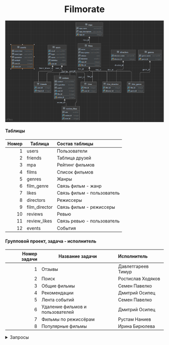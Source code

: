 <h1 align="center">Filmorate</h1>
<picture>
    <img src="База данных filmorate.png" alt="UML диаграмма" title="UML диаграмма"
    style="display: block; margin: 0 auto; object-position: center;">
</picture>

#### Таблицы
| Номер | Таблица       | Состав таблицы             |
|------:|---------------|:---------------------------|
|     1 | users         | Пользователи               |
|     2 | friends       | Таблица друзей             |
|     3 | mpa           | Рейтинг фильмов            |
|     4 | films         | Список фильмов             |
|     5 | genres        | Жанры                      |
|     6 | film_genre    | Связь фильм - жанр         |
|     7 | likes         | Связь фильм - пользователь |
|     8 | directors     | Режиссеры                  |
|     9 | film_director | Связь фильм - режиссеры    |
|    10 | reviews       | Ревью                      |
|    11 | review_likes  | Связь ревью - пользователь |
|    12 | events        | События                    |


#### Групповой проект, задача - исполнитель
| Номер задачи | Название задачи                  | Исполнитель                  |
|-------------:|----------------------------------|:-----------------------------|
|            1 | Отзывы                           | Давлетгареев Тимур           |
|            2 | Поиск                            | Ростислав Ходяков            |
|            3 | Общие фильмы                     | Семен Павелко                |
|            4 | Рекомендации                     | Дмитрий Осипец               |
|            5 | Лента событий                    | Семен Павелко                |
|            6 | Удаление фильмов и пользователей | Дмитрий Осипец               |
|            7 | Фильмы по режиссёрам             | Рустам Наниев                |
|            8 | Популярные фильмы                | Ирина Бирюлева               |

<details>
<summary>Запросы</summary>

1. Запрос с сортиров по количеству лайков:
```no-highlight
SELECT f.*
     , m.*
     , g.*
FROM films f
         LEFT JOIN (SELECT film_id
                         , COUNT(user_id) as count_likes
                    FROM likes
                    GROUP BY film_id) cf
                   ON cf.film_id = f.film_id
         LEFT JOIN mpa m
                   ON f.mpa_id = m.mpa_id
         LEFT JOIN film_genre fg
                   ON f.film_id = fg.film_id
         LEFT JOIN genres g
                   ON g.genre_id = fg.genre_id
ORDER BY count_likes;
```
2. Запрос для заполнения фильмов
```no-highlight
SELECT f.*
     , m.*
     , g.*
FROM films f
         LEFT JOIN mpa m
                   ON f.mpa_id = m.mpa_id
         LEFT JOIN film_genre fg
                   ON f.film_id = fg.film_id
         LEFT JOIN genres g
                   ON g.genre_id = fg.genre_id
WHERE f.film_id = ?
```
3. Запрос на получение общих друзей
```no-highlight
SELECT u.*
FROM friends fi
         INNER JOIN friends fo
                    ON fi.friend_id = fo.friend_id
                        AND fi.user_id = ?
                        AND fo.user_id = ?
         INNER JOIN users u
                    ON u.user_id = fo.friend_id
```
4. Запрос на получение друзей 
```no-highlight
SELECT u.*
FROM users u
         INNER JOIN (SELECT * 
                     FROM friends where user_id = ?) f
                    ON u.user_id = f.friend_id
```
</details>